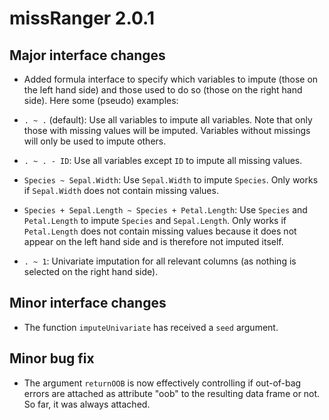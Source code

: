 # missRanger 2.0.1

## Major interface changes
* Added formula interface to specify which variables to impute (those on the left hand side) and those used to do so (those on the right hand side). Here some (pseudo) examples:

- `. ~ .` (default): Use all variables to impute all variables. Note that only those with missing values will be imputed. Variables without missings will only be used to impute others.

- `. ~ . - ID`: Use all variables except `ID` to impute all missing values.

- `Species ~ Sepal.Width`: Use `Sepal.Width` to impute `Species`. Only works if `Sepal.Width` does not contain missing values.

- `Species + Sepal.Length ~ Species + Petal.Length`: Use `Species` and `Petal.Length` to impute `Species` and `Sepal.Length`. Only works if `Petal.Length` does not contain missing values because it does not appear on the left hand side and is therefore not imputed itself.

- `. ~ 1`: Univariate imputation for all relevant columns (as nothing is selected on the right hand side).

## Minor interface changes

* The function `imputeUnivariate` has received a `seed` argument.

## Minor bug fix

* The argument `returnOOB` is now effectively controlling if out-of-bag errors are attached as attribute "oob" to the resulting data frame or not. So far, it was always attached.